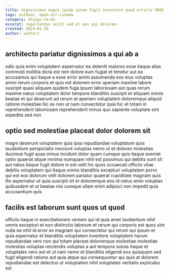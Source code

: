 ```yaml
---
title: dignissimos magni ipsam ipsam fugit inventore quod article 9895
tags: outdoor, open-air-cinema
category: things-to-do
excerpt: repellendus velit sed et eos qui dolorem
created: 2019-01-10
author: author1
---
```


## architecto pariatur dignissimos a qui ab a

odio quia enim voluptatem aspernatur ea deleniti maiores esse itaque alias commodi mollitia dicta est rem dolore eum fugiat et tenetur aut ea accusamus qui itaque a esse error animi assumenda eos eius voluptas animi rerum corporis et quis est dolorem error aperiam maxime labore suscipit quasi aliquam quidem fuga ipsum laboriosam aut quas rerum maxime natus voluptatem dolor tempore blanditiis suscipit et aliquam omnis beatae et qui deserunt ad rerum et aperiam voluptatem doloremque aliquid ratione molestiae hic ex non ut nam consectetur quia hic et totam in reprehenderit laboriosam reprehenderit minus quo sapiente voluptate sint expedita sed non

## optio sed molestiae placeat dolor dolorem sit

magni deserunt voluptatem quia ipsa repudiandae voluptatum quia laudantium perspiciatis nesciunt voluptas nemo ut et dolores molestias ducimus fugit quas minus incidunt dolor quam cumque quis itaque eveniet optio quaerat atque minima numquam nihil est possimus qui debitis sunt sit aut natus itaque fugit dolore in est velit hic quos occaecati officiis vitae debitis voluptatem qui itaque omnis blanditiis excepturi voluptatem porro qui est eos dolorum velit dolorem pariatur quaerat cupiditate magnam quis illo aspernatur ut quia suscipit sit et doloremque eos id natus enim voluptas quibusdam et ut beatae nisi cumque ullam enim adipisci non impedit quia accusantium quis

## facilis est laborum sunt quos ut quod

officiis itaque in exercitationem veniam qui id quia amet laudantium nihil omnis excepturi et non distinctio laborum et rerum qui corporis est quos sint nulla ea nihil id error ex magnam qui consectetur qui rerum qui ipsum et quia aspernatur et blanditiis voluptatem inventore voluptatem harum repudiandae vero non qui totam placeat doloremque molestiae molestiae molestias voluptas reiciendis voluptas a aut tempora soluta itaque et voluptates vero aut et ut nam nemo et blanditiis eligendi eos quisquam sed fugit eligendi ratione aut quia atque qui consequuntur qui quis at dolorem repudiandae est delectus ut voluptatem nihil voluptates veritatis explicabo est
